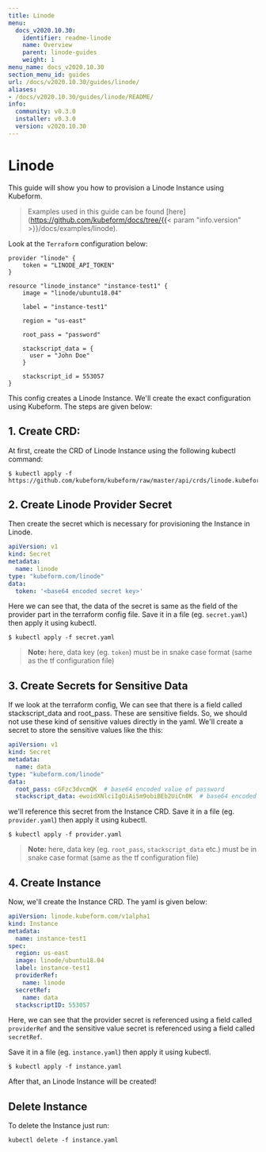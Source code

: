 ```yaml
---
title: Linode
menu:
  docs_v2020.10.30:
    identifier: readme-linode
    name: Overview
    parent: linode-guides
    weight: 1
menu_name: docs_v2020.10.30
section_menu_id: guides
url: /docs/v2020.10.30/guides/linode/
aliases:
- /docs/v2020.10.30/guides/linode/README/
info:
  community: v0.3.0
  installer: v0.3.0
  version: v2020.10.30
---
```


# Linode

This guide will show you how to provision a Linode Instance using Kubeform.

> Examples used in this guide can be found [here](https://github.com/kubeform/docs/tree/{{< param "info.version" >}}/docs/examples/linode).

Look at the `Terraform` configuration below:

```
provider "linode" {
    token = "LINODE_API_TOKEN"
}

resource "linode_instance" "instance-test1" {
    image = "linode/ubuntu18.04"

    label = "instance-test1"

    region = "us-east"

    root_pass = "password"

    stackscript_data = {
      user = "John Doe"
    }

    stackscript_id = 553057
}
```

This config creates a Linode Instance. We'll create the exact configuration using Kubeform. The steps are given below:

## 1. Create CRD:

At first, create the CRD of Linode Instance using the following kubectl command:

```console
$ kubectl apply -f https://github.com/kubeform/kubeform/raw/master/api/crds/linode.kubeform.com_instances.yaml
```

## 2. Create Linode Provider Secret

Then create the secret which is necessary for provisioning the Instance in Linode.

```yaml
apiVersion: v1
kind: Secret
metadata:
  name: linode
type: "kubeform.com/linode"
data:
  token: '<base64 encoded secret key>'
```

Here we can see that, the data of the secret is same as the field of the provider part in the terraform config file. Save it in a file (eg. `secret.yaml`) then apply it using kubectl.

```console
$ kubectl apply -f secret.yaml
```

> **Note:** here, data key (eg. `token`) must be in snake case format (same as the tf configuration file)

## 3. Create Secrets for Sensitive Data

If we look at the terraform config, We can see that there is a field called stackscript_data and root_pass. These are sensitive fields. So, we should not use these kind of sensitive values directly in the yaml. We'll create a secret to store the sensitive values like the this:

```yaml
apiVersion: v1
kind: Secret
metadata:
  name: data
type: "kubeform.com/linode"
data:
  root_pass: cGFzc3dvcmQK  # base64 encoded value of password
  stackscript_data: ewoidXNlciIgOiAiSm9obiBEb2UiCn0K  # base64 encoded value of "{user = "John Doe"}"
```

we'll reference this secret from the Instance CRD. Save it in a file (eg. `provider.yaml`) then apply it using kubectl.

```console
$ kubectl apply -f provider.yaml
```

> **Note:** here, data key (eg. `root_pass`, `stackscript_data` etc.) must be in snake case format (same as the tf configuration file)

## 4. Create Instance

Now, we'll create the Instance CRD. The yaml is given below:

```yaml
apiVersion: linode.kubeform.com/v1alpha1
kind: Instance
metadata:
  name: instance-test1
spec:
  region: us-east
  image: linode/ubuntu18.04
  label: instance-test1
  providerRef:
    name: linode
  secretRef:
    name: data
  stackscriptID: 553057
```

Here, we can see that the provider secret is referenced using a field called `providerRef` and the sensitive value secret is referenced using a field called `secretRef`.

Save it in a file (eg. `instance.yaml`) then apply it using kubectl.

```console
$ kubectl apply -f instance.yaml
```

After that, an Linode Instance will be created!

## Delete Instance

To delete the Instance just run:

```console
kubectl delete -f instance.yaml
```
